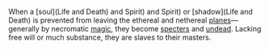 When a [soul](Life and Death) and Spirit) and Spirit) or [shadow](Life and Death) is prevented from leaving the ethereal and nethereal [planes](Planes)—generally by necromatic [magic](Magic), they become [specters](Specters) and [undead](Undead). Lacking free will or much substance, they are slaves to their masters.
